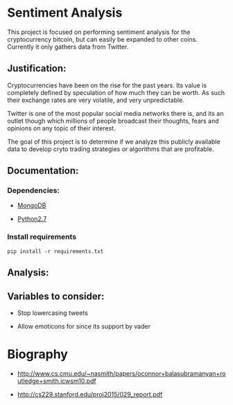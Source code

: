 # Sentiment Analysis

This project is focused on performing sentiment analysis for the cryptocurrency bitcoin, but can easily be expanded to other coins. Currently it only gathers data from Twitter.

## Justification:

Cryptocurrencies have been on the rise for the past years. Its value is completely defined by speculation of how much they can be worth. As such their exchange rates are very volatile, and very unpredictable.

Twitter is one of the most popular social media networks there is, and its an outlet though which millions of people broadcast their thoughts, fears and opinions on any topic of their interest.

The goal of this project is to determine if we analyze this publicly available data to develop cryto trading strategies or algorithms that are profitable.

## Documentation:

### Dependencies:

* [MongoDB](https://docs.mongodb.com/manual/installation/)

* [Python2.7](https://www.python.org/downloads/)


### Install requirements
`pip install -r requirements.txt`

## Analysis:

## Variables to consider:

* Stop lowercasing tweets

* Allow emoticons for since its support by vader


# Biography

* http://www.cs.cmu.edu/~nasmith/papers/oconnor+balasubramanyan+routledge+smith.icwsm10.pdf

* http://cs229.stanford.edu/proj2015/029_report.pdf

